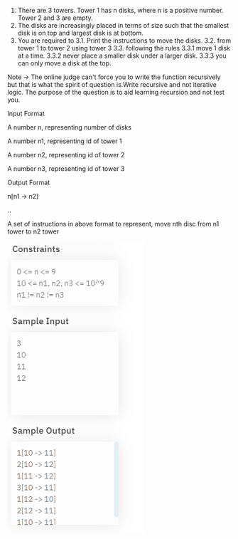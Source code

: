 1. There are 3 towers. Tower 1 has n disks, where n is a positive number. Tower 2 and 3 are empty.
2. The disks are increasingly placed in terms of size such that the smallest disk is on top and largest disk is at bottom.
3. You are required to
   3.1. Print the instructions to move the disks.
   3.2. from tower 1 to tower 2 using tower 3
   3.3. following the rules
   3.3.1 move 1 disk at a time.
   3.3.2 never place a smaller disk under a larger disk.
   3.3.3 you can only move a disk at the top.

Note -> The online judge can't force you to write the function recursively but that is what the spirit of question is.Write recursive and not iterative logic. The purpose of the question is to aid learning recursion and not test you.

Input Format

A number n, representing number of disks

A number n1, representing id of tower 1

A number n2, representing id of tower 2

A number n3, representing id of tower 3

Output Format

n[n1 -> n2]

..

A set of instructions in above format to represent, move nth disc from n1 tower to n2 tower

![img.png](img.png)